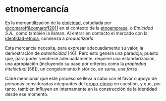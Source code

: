 # etnomercancía

Es la mercantilización de la [etnicidad](etnicidad.md), estudiada por [@comaroff&comaroff2011](@comaroff&comaroff2011.md) en el contexto de la [etnoempresa](etnoempresa.md), o *Etnicidad S.A.*, como también la llaman. Al entrar en contacto el mercado con la [identidad-etnica](identidad-etnica.md), comienza a *productizarla*.

Esta mercancía necesita, para expresar adecuadamente su valor, la demostración de *autenticidad* [46]. Pero esto genera una paradoja, puesto que, para poder venderse adecuadamente, requiere una estandarización, una apropiación (incluyendo su pase por criterios como la *propiedad intelectual* [58]), un congelamiento histórico, en suma, una *farsa*.

Cabe mencionar que este proceso se lleva a cabo con el favor o apoyo de personas consideradas integrantes del [grupo-etnico](grupo-etnico.md) en cuestión, y que, por tanto, también influyen en internamente en la construcción de la identidad desde ese momento.

